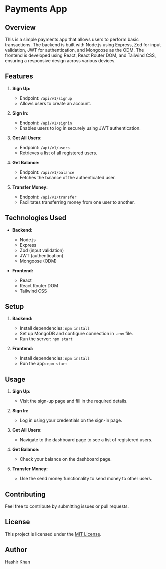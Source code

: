 # Payments App

## Overview
This is a simple payments app that allows users to perform basic transactions. The backend is built with Node.js using Express, Zod for input validation, JWT for authentication, and Mongoose as the ODM. The frontend is developed using React, React Router DOM, and Tailwind CSS, ensuring a responsive design across various devices.

## Features
1. **Sign Up:**
   - Endpoint: `/api/v1/signup`
   - Allows users to create an account.

2. **Sign In:**
   - Endpoint: `/api/v1/signin`
   - Enables users to log in securely using JWT authentication.

3. **Get All Users:**
   - Endpoint: `/api/v1/users`
   - Retrieves a list of all registered users.

4. **Get Balance:**
   - Endpoint: `/api/v1/balance`
   - Fetches the balance of the authenticated user.

5. **Transfer Money:**
   - Endpoint: `/api/v1/transfer`
   - Facilitates transferring money from one user to another.

## Technologies Used
- **Backend:**
  - Node.js
  - Express
  - Zod (input validation)
  - JWT (authentication)
  - Mongoose (ODM)

- **Frontend:**
  - React
  - React Router DOM
  - Tailwind CSS

## Setup
1. **Backend:**
   - Install dependencies: `npm install`
   - Set up MongoDB and configure connection in `.env` file.
   - Run the server: `npm start`

2. **Frontend:**
   - Install dependencies: `npm install`
   - Run the app: `npm start`

## Usage
1. **Sign Up:**
   - Visit the sign-up page and fill in the required details.

2. **Sign In:**
   - Log in using your credentials on the sign-in page.

3. **Get All Users:**
   - Navigate to the dashboard page to see a list of registered users.

4. **Get Balance:**
   - Check your balance on the dashboard page.

5. **Transfer Money:**
   - Use the send money functionality to send money to other users.

## Contributing
Feel free to contribute by submitting issues or pull requests.

## License
This project is licensed under the [MIT License](LICENSE).

## Author
Hashir Khan